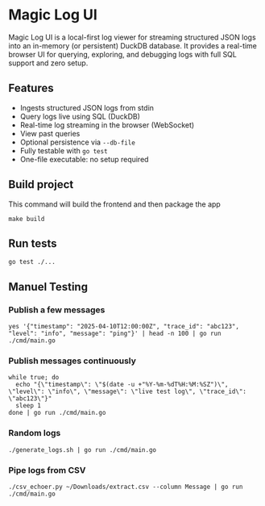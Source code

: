 # Magic Log UI

Magic Log UI is a local-first log viewer for streaming structured JSON logs into an in-memory (or persistent) DuckDB database. It provides a real-time browser UI for querying, exploring, and debugging logs with full SQL support and zero setup.

## Features

- Ingests structured JSON logs from stdin
- Query logs live using SQL (DuckDB)
- Real-time log streaming in the browser (WebSocket)
- View past queries
- Optional persistence via `--db-file`
- Fully testable with `go test`
- One-file executable: no setup required


## Build project

This command will build the frontend and then package the app

```
make build
```

## Run tests

```
go test ./...
```

## Manuel Testing

### Publish a few messages

```
yes '{"timestamp": "2025-04-10T12:00:00Z", "trace_id": "abc123", "level": "info", "message": "ping"}' | head -n 100 | go run ./cmd/main.go
```

### Publish messages continuously

```
while true; do
  echo "{\"timestamp\": \"$(date -u +"%Y-%m-%dT%H:%M:%SZ")\", \"level\": \"info\", \"message\": \"live test log\", \"trace_id\": \"abc123\"}"
  sleep 1
done | go run ./cmd/main.go
```

### Random logs

```
./generate_logs.sh | go run ./cmd/main.go
```

### Pipe logs from CSV

```
./csv_echoer.py ~/Downloads/extract.csv --column Message | go run ./cmd/main.go
```